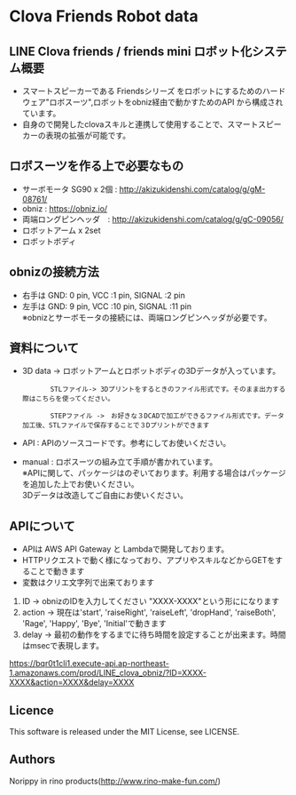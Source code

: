Clova Friends Robot data
====
## LINE Clova friends / friends mini ロボット化システム概要
- スマートスピーカーである Friendsシリーズ をロボットにするためのハードウェア"ロボスーツ",ロボットをobniz経由で動かすためのAPI から構成されています。
- 自身ので開発したclovaスキルと連携して使用することで、スマートスピーカーの表現の拡張が可能です。

## ロボスーツを作る上で必要なもの
- サーボモータ SG90 x 2個 : http://akizukidenshi.com/catalog/g/gM-08761/
- obniz : https://obniz.io/
- 両端ロングピンヘッダ　: http://akizukidenshi.com/catalog/g/gC-09056/
- ロボットアーム x 2set
- ロボットボディ

## obnizの接続方法
- 右手は GND: 0 pin, VCC :1 pin, SIGNAL :2 pin
- 左手は GND: 9 pin, VCC :10 pin, SIGNAL :11 pin  
※obnizとサーボモータの接続には、両端ロングピンヘッダが必要です。

## 資料について
- 3D data -> ロボットアームとロボットボディの3Dデータが入っています。

             STLファイル-> 3Dプリントをするときのファイル形式です。そのまま出力する際はこちらを使ってください。
             
             STEPファイル ->　お好きな３DCADで加工ができるファイル形式です。データ加工後、STLファイルで保存することで３Dプリントができます
             
- API : APIのソースコードです。参考にしてお使いください。
- manual : ロボスーツの組み立て手順が書かれています。  
 ※APIに関して、パッケージはのぞいております。利用する場合はパッケージを追加した上でお使いください。  
  3Dデータは改造してご自由にお使いください。

## APIについて
- APIは AWS API Gateway と Lambdaで開発しております。
- HTTPリクエストで動く様になっており、アプリやスキルなどからGETをすることで動きます
- 変数はクリエ文字列で出来ております
1. ID -> obnizのIDを入力してください "XXXX-XXXX"という形にになります
2. action -> 現在は'start', 'raiseRight', 'raiseLeft', 'dropHand', 'raiseBoth', 'Rage', 'Happy', 'Bye', 'Initial'で動きます
3. delay -> 最初の動作をするまでに待ち時間を設定することが出来ます。時間はmsecで表現します。

https://bqr0t1cli1.execute-api.ap-northeast-1.amazonaws.com/prod/LINE_clova_obniz/?ID=XXXX-XXXX&action=XXXX&delay=XXXX

## Licence
This software is released under the MIT License, see LICENSE.

## Authors
Norippy in rino products(http://www.rino-make-fun.com/)
